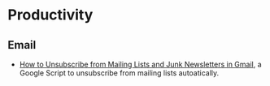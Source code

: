 # Productivity

## Email

-   [How to Unsubscribe from Mailing Lists and Junk Newsletters in Gmail](https://www.labnol.org/internet/gmail-unsubscribe/28806/), a Google Script to unsubscribe from mailing lists autoatically.
